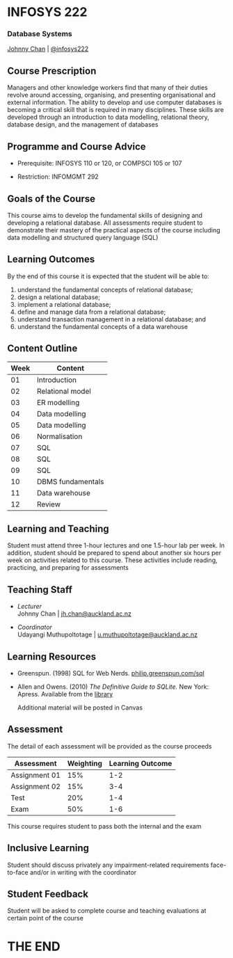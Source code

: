 # <i class="fa fa-database"></i> INFOSYS 222
### Database Systems
<i class="fa fa-copyright"></i> [Johnny Chan](mailto:jh.chan@auckland.ac.nz) | <i class="fa fa-twitter"></i> [@infosys222](http://twitter.com/infosys222)



## Course Prescription
Managers and other knowledge workers find that many of their duties revolve around accessing, organising, and presenting organisational and external information. The ability to develop and use computer databases is becoming a critical skill that is required in many disciplines. These skills are developed through an introduction to data modelling, relational theory, database design, and the management of databases



## Programme and Course Advice
- Prerequisite: INFOSYS 110 or 120, or COMPSCI 105 or 107

- Restriction: INFOMGMT 292



## Goals of the Course
This course aims to develop the fundamental skills of designing and developing a relational database. All assessments require student to demonstrate their mastery of the practical aspects of the course including data modelling and structured query language (SQL)



## Learning Outcomes
By the end of this course it is expected that the student will be able to:
1.	understand the fundamental concepts of relational database;
2.	design a relational database;
3.	implement a relational database;
4.	define and manage data from a relational database;
5.	understand transaction management in a relational database; and
6.	understand the fundamental concepts of a data warehouse



## Content Outline

Week | Content
--- | ---
01 | Introduction
02 | Relational model
03 | ER modelling
04 | Data modelling
05 | Data modelling
06 | Normalisation
07 | SQL
08 | SQL
09 | SQL
10 | DBMS fundamentals
11 | Data warehouse
12 | Review



## Learning and Teaching
Student must attend three 1-hour lectures and one 1.5-hour lab per week. In addition, student should be prepared to spend about another six hours per week on activities related to this course. These activities include reading, practicing, and preparing for assessments



## Teaching Staff
- _Lecturer_  
	Johnny Chan | jh.chan@auckland.ac.nz

- _Coordinator_  
	Udayangi Muthupoltotage | u.muthupoltotage@auckland.ac.nz



## Learning Resources
- Greenspun. (1998) SQL for Web Nerds. [philip.greenspun.com/sql](http://philip.greenspun.com/sql)
- Allen and Owens. (2010) _The Definitive Guide to SQLite._ New York: Apress. Available from the [library](https://auckland.rl.talis.com/items/71028B3F-9B42-EE38-BD07-18FC5028B84F.html?referrer=%2Flists%2F67385800-22DC-21D5-CBF3-00CC4AFE9E1E.html%23item-71028B3F-9B42-EE38-BD07-18FC5028B84F)

	Additional material will be posted in Canvas



## Assessment
The detail of each assessment will be provided as the course proceeds

Assessment | Weighting | Learning Outcome
--- | --- | ---
Assignment 01 | 15% | 1-2
Assignment 02 | 15% | 3-4
Test | 20% | 1-4
Exam | 50% | 1-6

This course requires student to pass both the internal and the exam



## Inclusive Learning
Student should discuss privately any impairment-related requirements face-to-face and/or in writing with the coordinator



## Student Feedback
Student will be asked to complete course and teaching evaluations at certain point of the course



# THE END
<canvas width=300 height=300 class="anything">
<!--
{
  "initialize": "function(container) {
	var width = container.width,
	    height = container.height;
	var projection = d3.geo.orthographic()
	    .translate([width / 2, height / 2])
	    .scale(width / 2 - 20)
	    .clipAngle(90)
	    .precision(0.6);

	var c = container.getContext('2d');

	var path = d3.geo.path()
	    .projection(projection)
	    .context(c);

	var title = container.parentElement.querySelector('.country');
	queue()
	    .defer(d3.json, 'asset/world-110m.json')
	    .defer(d3.tsv, 'asset/world-country-names.tsv')
	    .await(ready);

	function ready(error, world, names) {
	  if (error) throw error;

	  var globe = {type: 'Sphere'},
	      land = topojson.feature(world, world.objects.land),
	      countries = topojson.feature(world, world.objects.countries).features,
	      borders = topojson.mesh(world, world.objects.countries, function(a, b) { return a !== b; }),
	      i = -1,
	      n = countries.length;

	  countries = countries.filter(function(d) {
	    return names.some(function(n) {
	      if (d.id == n.id) return d.name = n.name;
	    });
	  }).sort(function(a, b) {
	    return a.name.localeCompare(b.name);
	  });

	  (function transition() {
	    d3.transition()
	        .duration(1250)
	        .each('start', function() {
			while ( !countries[i = (i + 1) % n] ) {};			
			title.innerHTML = (countries[i].name);
	        })
	        .tween('rotate', function() {
	          var p = d3.geo.centroid(countries[i]),
	              r = d3.interpolate(projection.rotate(), [-p[0], -p[1]]);
	          return function(t) {
	            projection.rotate(r(t));
	            c.clearRect(0, 0, width, height);
	            c.fillStyle = '#fff', c.lineWidth = 2, c.beginPath(), path(globe), c.fill();
	            c.fillStyle = '#42affa', c.beginPath(), path(land), c.fill();
	            c.fillStyle = '#f00', c.beginPath(), path(countries[i]), c.fill();
	            c.strokeStyle = '#ccc', c.lineWidth = .5, c.beginPath(), path(borders), c.stroke();
	            c.strokeStyle = '#ccc', c.lineWidth = 2, c.beginPath(), path(globe), c.stroke();
	          };
	        })
	      .transition()
	        .each('end', transition);
	  })();
	}

	d3.select(self.frameElement).style('height', height + 'px');

    }"
}
-->
</canvas>

#### Database rules in <span class="country">Country</span>!

[<i class="fa fa-print"></i>](?print-pdf#)
